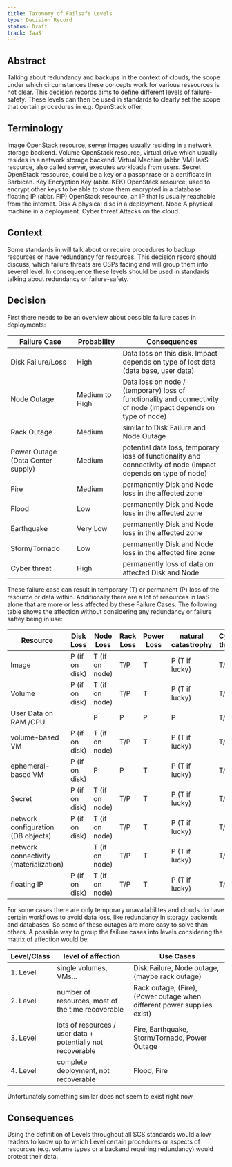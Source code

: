 ```yaml
---
title: Taxonomy of Failsafe Levels
type: Decision Record
status: Draft
track: IaaS
---
```



## Abstract

Talking about redundancy and backups in the context of clouds, the scope under which circumstances these concepts work for various ressources is not clear.
This decision records aims to define different levels of failure-safety.
These levels can then be used in standards to clearly set the scope that certain procedures in e.g. OpenStack offer.

## Terminology

Image
  OpenStack resource, server images usually residing in a network storage backend.
Volume
  OpenStack resource, virtual drive which usually resides in a network storage backend.
Virtual Machine (abbr. VM)
  IaaS resource, also called server, executes workloads from users.
Secret
  OpenStack ressource, could be a key or a passphrase or a certificate in Barbican.
Key Encryption Key (abbr. KEK)
  OpenStack resource, used to encrypt other keys to be able to store them encrypted in a database.
floating IP (abbr. FIP)
  OpenStack resource, an IP that is usually reachable from the internet.
Disk
  A physical disc in a deployment.
Node
  A physical machine in a deployment.
Cyber threat
  Attacks on the cloud.

## Context

Some standards in will talk about or require procedures to backup resources or have redundancy for resources.
This decision record should discuss, which failure threats are CSPs facing and will group them into severel level.
In consequence these levels should be used in standards talking about redundancy or failure-safety.

## Decision

First there needs to be an overview about possible failure cases in deployments:

| Failure Case | Probability | Consequences |
|----|-----|----|
| Disk Failure/Loss | High | Data loss on this disk. Impact depends on type of lost data (data base, user data) |
| Node Outage | Medium to High | Data loss on node / (temporary) loss of functionality and connectivity of node (impact depends on type of node)  |
| Rack Outage | Medium | similar to Disk Failure and Node Outage |
| Power Outage (Data Center supply)  | Medium | potential data loss, temporary loss of functionality and connectivity of node (impact depends on type of node)  |
| Fire | Medium | permanently Disk and Node loss in the affected zone |
| Flood | Low | permanently Disk and Node loss in the affected zone |
| Earthquake | Very Low | permanently Disk and Node loss in the affected zone |
| Storm/Tornado | Low | permanently Disk and Node loss in the affected fire zone |
| Cyber threat  | High | permanently loss of data on affected Disk and Node  |

These failure case can result in temporary (T) or permanent (P) loss of the resource or data within.
Additionally there are a lot of resources in IaaS alone that are more or less affected by these Failure Cases.
The following table shows the affection without considering any redundancy or failure saftey being in use:

| Resource | Disk Loss | Node Loss | Rack Loss | Power Loss | natural catastrophy | Cyber threat |
|----|----|----|----|----|----|----|
| Image | P (if on disk) | T (if on node) | T/P | T | P (T if lucky) | T/P |
| Volume | P (if on disk) | T (if on node) | T/P | T | P (T if lucky) | T/P |
| User Data on RAM /CPU | | P | P | P | P | T/P |
| volume-based VM | P (if on disk) | T (if on node) | T/P | T | P (T if lucky) | T/P |
| ephemeral-based VM | P (if on disk) | P | P | T | P (T if lucky) | T/P |
| Secret | P (if on disk) | T (if on node) | T/P | T | P (T if lucky) | T/P |
| network configuration (DB objects) | P (if on disk) | T (if on node) | T/P | T | P (T if lucky) | T/P |
| network connectivity (materialization) | | T (if on node) | T/P | T | P (T if lucky) | T/P |
| floating IP | P (if on disk) | T (if on node) | T/P | T | P (T if lucky) | T/P |

For some cases there are only temporary unavailabilites and clouds do have certain workflows to avoid data loss, like redundancy in storagy backends and databases.
So some of these outages are more easy to solve than others.
A possible way to group the failure cases into levels considering the matrix of affection would be:

| Level/Class | level of affection | Use Cases |
|---|---|-----|
| 1. Level | single volumes, VMs... | Disk Failure, Node outage, (maybe rack outage) |
| 2. Level | number of resources, most of the time recoverable | Rack outage, (Fire), (Power outage when different power supplies exist) |
| 3. Level | lots of resources / user data  + potentially not recoverable | Fire, Earthquake, Storm/Tornado, Power Outage |
| 4. Level | complete deployment, not recoverable | Flood, Fire |

Unfortunately something similar does not seem to exist right now.

## Consequences

Using the definition of Levels throughout all SCS standards would allow readers to know up to which Level certain procedures or aspects of resources (e.g. volume types or a backend requiring redundancy) would protect their data.
